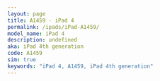 ```yaml
---
layout: page
title: A1459 - iPad 4
permalink: /ipads/iPad-A1459/
model_name: iPad 4
description: undefined
aka: iPad 4th generation
code: A1459
sim: true
keywords: "iPad 4, A1459, iPad 4th generation"
---
```

